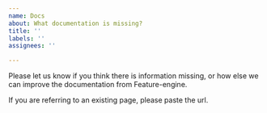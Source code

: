 ```yaml
---
name: Docs
about: What documentation is missing?
title: ''
labels: ''
assignees: ''

---
```


Please let us know if you think there is information missing, or how else we can improve the documentation from Feature-engine.

If you are referring to an existing page, please paste the url.
